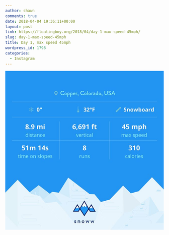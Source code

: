 ```yaml
---
author: shawn
comments: true
date: 2018-04-04 19:36:11+00:00
layout: post
link: https://floatingboy.org/2018/04/day-1-max-speed-45mph/
slug: day-1-max-speed-45mph
title: Day 1, max speed 45mph
wordpress_id: 1798
categories:
  - Instagram
---
```


[![Day 1, max speed 45mph](/assets/media/2018/04/29092783_179915172631094_3453865455079391232_n.jpg)](/assets/media/2018/04/29092783_179915172631094_3453865455079391232_n.jpg)
